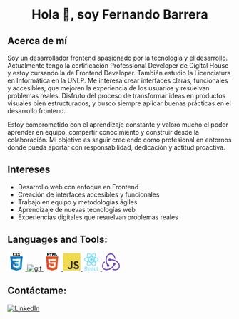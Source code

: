 <h1 align="center">Hola 👋, soy Fernando Barrera</h1>

## Acerca de mí

Soy un desarrollador frontend apasionado por la tecnología y el desarrollo. Actualmente tengo la certificación Professional Developer de Digital House y estoy cursando la de Frontend Developer. También estudio la Licenciatura en Informática en la UNLP. Me interesa crear interfaces claras, funcionales y accesibles, que mejoren la experiencia de los usuarios y resuelvan problemas reales. Disfruto del proceso de transformar ideas en productos visuales bien estructurados, y busco siempre aplicar buenas prácticas en el desarrollo frontend.

Estoy comprometido con el aprendizaje constante y valoro mucho el poder aprender en equipo, compartir conocimiento y construir desde la colaboración. Mi objetivo es seguir creciendo como profesional en entornos donde pueda aportar con responsabilidad, dedicación y actitud proactiva.

## Intereses

- Desarrollo web con enfoque en Frontend
- Creación de interfaces accesibles y funcionales
- Trabajo en equipo y metodologías ágiles
- Aprendizaje de nuevas tecnologías web
- Experiencias digitales que resuelvan problemas reales


## Languages and Tools:
<p align="left">  <a href="https://www.w3schools.com/css/" target="_blank" rel="noreferrer"> <img src="https://raw.githubusercontent.com/devicons/devicon/master/icons/css3/css3-original-wordmark.svg" alt="css3" width="40" height="40"/> </a> <a href="https://git-scm.com/" target="_blank" rel="noreferrer"> <img src="https://www.vectorlogo.zone/logos/git-scm/git-scm-icon.svg" alt="git" width="40" height="40"/> </a> <a href="https://www.w3.org/html/" target="_blank" rel="noreferrer"> <img src="https://raw.githubusercontent.com/devicons/devicon/master/icons/html5/html5-original-wordmark.svg" alt="html5" width="40" height="40"/> </a> <a href="https://developer.mozilla.org/en-US/docs/Web/JavaScript" target="_blank" rel="noreferrer"> <img src="https://raw.githubusercontent.com/devicons/devicon/master/icons/javascript/javascript-original.svg" alt="javascript" width="40" height="40"/> </a> <a href="https://reactjs.org/" target="_blank" rel="noreferrer"> <img src="https://raw.githubusercontent.com/devicons/devicon/master/icons/react/react-original-wordmark.svg" alt="react" width="40" height="40"/> </a> <a href="https://redux.js.org" target="_blank" rel="noreferrer"> <img src="https://raw.githubusercontent.com/devicons/devicon/master/icons/redux/redux-original.svg" alt="redux" width="40" height="40"/> </a> </p>

## Contáctame:
<p align="left">
<a href="https://www.linkedin.com/in/fbarrerac597/" target="blank"><img align="center" src="https://raw.githubusercontent.com/rahuldkjain/github-profile-readme-generator/master/src/images/icons/Social/linked-in-alt.svg" alt="LinkedIn" height="30" width="40" /></a>
</p>

